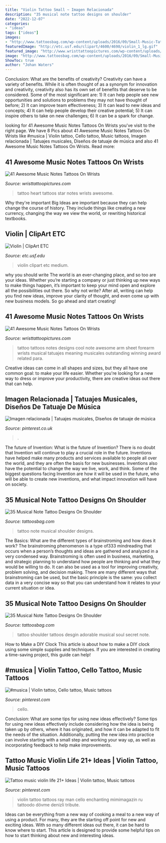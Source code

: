 ```yaml
---
title: "Violin Tattoo Small ~ Imagen Relacionada"
description: "35 musical note tattoo designs on shoulder"
date: "2022-12-07"
categories:
- "ideas"
tags: ["ideas"]
images:
- "http://www.tattoosbag.com/wp-content/uploads/2016/09/Small-Music-Tattoo-Design-ms41083.jpg"
featuredImage: "http://etc.usf.edu/clipart/4600/4698/violin_1_lg.gif"
featured_image: "http://www.wristtattoopictures.com/wp-content/uploads/2016/06/Star-And-Music-Heart-Tattoo-2-WT176.jpg"
image: "http://www.tattoosbag.com/wp-content/uploads/2016/09/Small-Music-Tattoo-Design-ms41083.jpg"
ShowToc: true
author: "Johan Waters"
---
```



Conclusion: What are the benefits of creativity?
Creativity can have a variety of benefits. While it is often thought of as a synonym for innovation and creativity, creativity also has its own set of benefits that deserve to be considered. Some of the most significant are: 1) It can help people see new opportunities and solutions to problems they may not have thought of before; 2) It can improve team effectiveness; 3) It can lead to new ideas and concepts; 4) It can help people develop their creative potential; 5) It can inspire others to take on new challenges; 6) It can be a spark for change.

	

		
looking for 41 Awesome Music Notes Tattoos On Wrists you've visit to the right page. We have 8 Pics about 41 Awesome Music Notes Tattoos On Wrists like #musica | Violin tattoo, Cello tattoo, Music tattoos, Imagen relacionada | Tatuajes musicales, Diseños de tatuaje de música and also 41 Awesome Music Notes Tattoos On Wrists. Read more:
		
    
## 41 Awesome Music Notes Tattoos On Wrists

<img loading=lazy src="http://www.wristtattoopictures.com/wp-content/uploads/2016/06/Star-And-Music-Heart-Tattoo-2-WT176.jpg" onerror="this.onerror=null;this.src='https://tse2.mm.bing.net/th?id=OIP.NzrdY_YcvwEYWM6U_XmuVQHaEl&amp;pid=15.1';" alt="41 Awesome Music Notes Tattoos On Wrists">

_Source: wristtattoopictures.com_

>tattoo heart tattoos star notes wrists awesome. 

	

Why they're important
Big Ideas are important because they can help change the course of history. They include things like creating a new currency, changing the way we view the world, or rewriting historical textbooks.

    
## Violin | ClipArt ETC

<img loading=lazy src="http://etc.usf.edu/clipart/4600/4698/violin_1_lg.gif" onerror="this.onerror=null;this.src='https://tse2.mm.bing.net/th?id=OIP.-KEw5FNplfpKCf1G2TDm7AAAAA&amp;pid=15.1';" alt="Violin | ClipArt ETC">

_Source: etc.usf.edu_

>violin clipart etc medium. 

	

why you should write
The world is an ever-changing place, and so too are your ideas. Whether you’re starting a company or just thinking up new ways to make things happen, it’s important to keep your mind open and explore all the possibilities out there. So why not write? After all, writing can help you find new ideas, improve your clarity of thought, and even come up with new business models. So go ahead and start creating!

    
## 41 Awesome Music Notes Tattoos On Wrists

<img loading=lazy src="http://www.wristtattoopictures.com/wp-content/uploads/2016/06/Music-Tattoo-0-WT154.jpg" onerror="this.onerror=null;this.src='https://tse3.mm.bing.net/th?id=OIP.A14b3DHMuEG0_DLurjjabwHaFj&amp;pid=15.1';" alt="41 Awesome Music Notes Tattoos On Wrists">

_Source: wristtattoopictures.com_

>tattoo tattoos notes designs cool note awesome arm sheet forearm wrists musical tatuajes meaning musicales outstanding winning award related para. 

	

Creative ideas can come in all shapes and sizes, but they all have one common goal: to make your life easier. Whether you're looking for a new way to dress or improve your productivity, there are creative ideas out there that can help.

    
## Imagen Relacionada | Tatuajes Musicales, Diseños De Tatuaje De Música

<img loading=lazy src="https://i.pinimg.com/736x/55/21/54/5521541481449624921f003db23c15e8.jpg" onerror="this.onerror=null;this.src='https://tse3.mm.bing.net/th?id=OIP.WaR-gXTqhUayg3WK3BKeIQHaIx&amp;pid=15.1';" alt="Imagen relacionada | Tatuajes musicales, Diseños de tatuaje de música">

_Source: pinterest.co.uk_

>. 

	

The future of Invention: What is the future of Invention?
There is no doubt that Invention will continue to play a crucial role in the future. Inventions have helped make many products and services available to people all over the world, and they are often the basis for new businesses. Inventions also have the potential to change the way we live, work, and think. Some of the biggest questions facing Invention are how it will be used in the future, who will be able to create new inventions, and what impact innovation will have on society.

    
## 35 Musical Note Tattoo Designs On Shoulder

<img loading=lazy src="http://www.tattoosbag.com/wp-content/uploads/2016/09/Small-Music-Tattoo-Design-ms41083.jpg" onerror="this.onerror=null;this.src='https://tse2.mm.bing.net/th?id=OIP.sfaYy6Yad9RN3cbhT8XQ6AHaHa&amp;pid=15.1';" alt="35 Musical Note Tattoo Designs On Shoulder">

_Source: tattoosbag.com_

>tattoo note musical shoulder designs. 

	

The Basics: What are the different types of brainstroming and how does it work?
The brainstroming phenomenon is a type of333 mindreading that occurs when a person’s thoughts and ideas are gathered and analyzed in a very condensed way. Brainstroming is often used in business, marketing, and strategic planning to understand how people are thinking and what they would be willing to do. It can also be used as a tool for improving creativity, problem solving, and decision making. There are many different ways that brainstroming can be used, but the basic principle is the same: you collect data in a very concise way so that you can understand how it relates to your current situation or idea.

    
## 35 Musical Note Tattoo Designs On Shoulder

<img loading=lazy src="http://www.tattoosbag.com/wp-content/uploads/2016/09/Adorable-Music-Tattoo-Desgin-ms41001.jpg" onerror="this.onerror=null;this.src='https://tse2.mm.bing.net/th?id=OIP.WeMWTA4LHE7ZiUFlMqQNaQHaJ4&amp;pid=15.1';" alt="35 Musical Note Tattoo Designs On Shoulder">

_Source: tattoosbag.com_

>tattoo shoulder tattoos desgin adorable musical soul secret note. 

	

How to Make a DIY Clock
This article is about how to make a DIY clock using some simple supplies and techniques. If you are interested in creating a time-saving project, this guide can help!

    
## #musica | Violin Tattoo, Cello Tattoo, Music Tattoos

<img loading=lazy src="https://i.pinimg.com/736x/6d/89/86/6d8986b61ca00d2fad9f525873d2883e.jpg" onerror="this.onerror=null;this.src='https://tse4.mm.bing.net/th?id=OIP.jS9q3wdiREjZsa_6e-BvkwD0Es&amp;pid=15.1';" alt="#musica | Violin tattoo, Cello tattoo, Music tattoos">

_Source: pinterest.com_

>cello. 

	

Conclusion: What are some tips for using new ideas effectively?
Some tips for using new ideas effectively include considering how the idea is being taken up by others, where it has originated, and how it can be adapted to fit the needs of the situation. Additionally, putting the new idea into practice can involve starting with a small step and working your way up, as well as incorporating feedback to help make improvements.

    
## Tattoo Music Violin Life 21+ Ideas | Violin Tattoo, Music Tattoos

<img loading=lazy src="https://i.pinimg.com/originals/1b/49/27/1b492719e529cd79cc29f81fa848a7a3.jpg" onerror="this.onerror=null;this.src='https://tse2.mm.bing.net/th?id=OIP.1b4WuaBLzVs1PxM7pfAingAAAA&amp;pid=15.1';" alt="Tattoo music violin life 21+ Ideas | Violin tattoo, Music tattoos">

_Source: pinterest.com_

>violin tattoo tattoos ray man cello enchanting mimimagazin ru tattoodo dövme denizli tribute. 

	

Ideas can be everything from a new way of cooking a meal to a new way of using a product. For many, they are the starting off point for new and exciting ideas. With so many different ideas out there, it can be hard to know where to start. This article is designed to provide some helpful tips on how to start thinking about new and interesting ideas.

